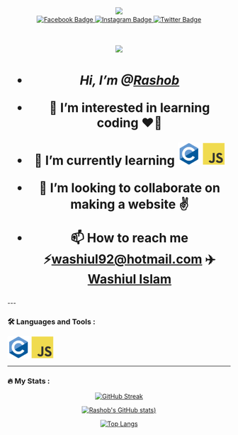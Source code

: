 
<div id="header" align="center">
  <img src="https://media.giphy.com/media/HHwI031emo0GQ/giphy.gif"/>
</div>
<div id="badges" align="center">
  <a href="https://www.facebook.com/UNIQUE.PRM">
    <img src="https://img.shields.io/badge/Facebook-blue?style=for-the-badge&logo=Facebook&logoColor=white" alt="Facebook Badge"/>
  </a>
  <a href="https://www.instagram.com/washiul_islam/">
    <img src="https://img.shields.io/badge/Instagram-red?style=for-the-badge&logo=Instagram&logoColor=white" alt="Instagram Badge"/>
  </a>
  <a href="https://twitter.com/islam_washiul">
    <img src="https://img.shields.io/badge/Twitter-blue?style=for-the-badge&logo=twitter&logoColor=white" alt="Twitter Badge"/>
  </a>
</div>


<h1 align="center">
  <img src="https://media.tenor.com/HO7EBVsu04oAAAAj/pikachu-pokemon.gif" width="100px"/>
</h1>

<h1 align="center">

-  ***Hi, I’m @[Rashob](https://www.instagram.com/washiul_islam/)***

- 👀 I’m interested in learning coding ❤️🙌

- 🌱 I’m currently learning  <img src="https://github.com/devicons/devicon/blob/master/icons/c/c-original.svg" title="Java" alt="C" width="50" height="50"/> <img src="https://github.com/devicons/devicon/blob/master/icons/javascript/javascript-original.svg" title="JavaScript" alt="JavaScript" width="50" height="50"/>

- 💞️ I’m looking to collaborate on making a website ✌️

- 📫 How to reach me ⚡washiul92@hotmail.com ✈️[Washiul Islam](https://twitter.com/islam_washiul)
</h1>
---

### :hammer_and_wrench: Languages and Tools :
   <div aling="center">
     <img src="https://github.com/devicons/devicon/blob/master/icons/c/c-original.svg" title="Java" alt="C" width="50" height="50"/>
		  <img src="https://github.com/devicons/devicon/blob/master/icons/javascript/javascript-original.svg" title="JavaScript" alt="JavaScript" width="50" height="50"/>
</div>

---

### :fire: My Stats :
<div id="header" align="center">
	
[![GitHub Streak](https://github-readme-streak-stats.herokuapp.com?user=Rashob&theme=dracula&background=000000&border=00D5DD)](https://git.io/streak-stats)


[![Rashob's GitHub stats](https://github-readme-stats.vercel.app/api?username=Rashob&layout=compact&theme=radical))](https://github.com/Rashob/github-readme-stats)


[![Top Langs](https://github-readme-stats.vercel.app/api/top-langs/?username=Rashob&layout=compact&theme=vision-friendly-dark&title=blue)](https://github.com/Rashob/github-readme-stats)

</div>
<!---
Rashob/Rashob is a ✨ special ✨ repository because its `README.md` (this file) appears on your GitHub profile.
You can click the Preview link to take a look at your changes.
--->

